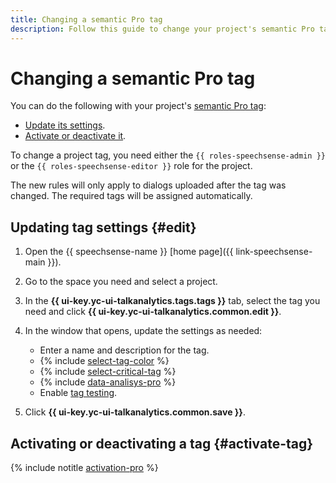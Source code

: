 ```yaml
---
title: Changing a semantic Pro tag
description: Follow this guide to change your project's semantic Pro tag.
---
```


# Changing a semantic Pro tag

You can do the following with your project's [semantic Pro tag](../../../concepts/tags.md#sense-pro-tags):

* [Update its settings](#edit).
* [Activate or deactivate it](#activate-tag).

To change a project tag, you need either the `{{ roles-speechsense-admin }}` or the `{{ roles-speechsense-editor }}` role for the project.

The new rules will only apply to dialogs uploaded after the tag was changed. The required tags will be assigned automatically.

## Updating tag settings {#edit}

1. Open the {{ speechsense-name }} [home page]({{ link-speechsense-main }}).
1. Go to the space you need and select a project.
1. In the **{{ ui-key.yc-ui-talkanalytics.tags.tags }}** tab, select the tag you need and click **{{ ui-key.yc-ui-talkanalytics.common.edit }}**.
1. In the window that opens, update the settings as needed:

    * Enter a name and description for the tag.
    * {% include [select-tag-color](../../../../_includes/speechsense/tag/select-tag-color.md) %}
    * {% include [select-critical-tag](../../../../_includes/speechsense/tag/select-critical-tag.md) %}
    * {% include [data-analisys-pro](../../../../_includes/speechsense/tag/data-analysis-pro.md) %}
    * Enable [tag testing](test.md).

1. Click **{{ ui-key.yc-ui-talkanalytics.common.save }}**.

## Activating or deactivating a tag {#activate-tag}

{% include notitle [activation-pro](../../../../_includes/speechsense/tag/activation-pro.md) %}
